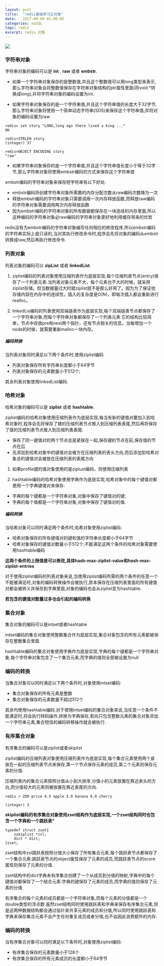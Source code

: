 ```yaml
---
layout: post
title:  "redis基础学习之对象"
date:   2017-09-09 01:06:05
categories: noSQL
tags: redis
excerpt: redis 对象
---
```


![](https://ws1.sinaimg.cn/large/b1eb59d9ly1fxrpc159lsj20oz0t3q4n.jpg)

### 字符串对象

字符串对象的编码可以是 **int** , **raw** 或者 **embstr**.

- 如果一个字符串对象保存的是整数值,并且这个整数值可以用long类型来表示,那么字符串对象会将整数值保存在字符串对象结构的ptr属性里面(将void *转换成long),并将字符串对象的编码设置为int.



- 如果字符串对象保存的是一个字符串值,并且这个字符串值的长度大于32字节,那么字符串对象将使用一个简单动态字符串(SDS)来保存这个字符串值,并将对象的编码设置为raw.


```
redis> set story "LONG,long ago there lived a king ..."
OK

redis>STRLEN story
(integer) 37

redis>OBJECT ENCODING story
"raw"

```

- 如果字符串对象保存的是一个字符串值,并且这个字符串值长度小于等于32字节,那么字符串对象将使用embstr编码的方式来保存这个字符串值


embstr编码的字符串对象来保存短字符串有以下好处:

- embstr编码将创建字符串对象所需要的内存分配次数从raw编码次数降为一次
- 释放embstr编码的字符串对象只需要调用一次内存释放函数,而释放raw编码的字符串对象需要调用两次内存释放函数
- 因为embstr编码的字符串对象的所有数据都保存在一块连续的内存里面,所以这种编码的字符串对象必raw编码的字符串对象更好地利用缓存带来的优势


redis没有为embstr编码的字符串对象编写任何相应的修改程序,所以embstr编码的字符串实际上是只读的,当对其执行修改命令时,程序会先将对象的编码从embstr转换成raw,然后再执行修改命令.

### 列表对象

列表对象的编码可以 **zipList** 或者 **linkedList**.

1. ziplist编码的列表对象使用压缩列表作为底层实现,每个压缩列表节点(entry)保存了一个列表元素.当列表对象元素不大，每个元素也不大的时候，就采用ziplist存储。但当数据量过大时就ziplist就不是那么好用了。因为为了保证他存储内容在内存中的连续性，插入的复杂度是O(N)，即每次插入都会重新进行realloc。


2. linkedLis编码的列表使用双端链表作为底层实现,每个双端链表节点都保存了一个字符串对象,而每个字符串对象都保存了一个列表元素.它的结构比较简单，节点中存放pre和next两个指针，还有节点相关的信息。当每增加一个node的时候，就需要重新malloc一块内存。


##### 编码转换

当列表对象同时满足以下两个条件时,使用ziplist编码

- 列表对象保存所有字符串长度都小于64字节
- 列表对象保存的元素数量小于512个;

其余列表对象使用linkedList编码.

### 哈希对象

哈希对象的编码可以是 **ziplist** 或者 **hashtable**.

ziplist编码的哈希对象使用压缩列表作为底层实现,每当有新的键值对要加入到哈希对象时,程序会先将保存了建的压缩列表节点推入到压缩列表表尾,然后再将保存了值的压缩列表节点推入到压缩列表表尾:

- 保存了同一键值对的两个节点总是紧挨在一起,保存键的节点在前,保存值的节点在后
- 先添加到哈希对象中的键值对会被方在压缩列表的表头方向,而后添加到哈希对象总的键值对会被放在压缩列表的表尾方向


1. 如果profile键的值对象使用的是ziplust编码，则使用压缩列表

2. hashtable编码的哈希对象使用字典作为底层实现,哈希对象中的每个键值对都使用一个字典键值对来保存:

- 字典的每个键都是一个字符串对象,对象中保存了键值对的键;
- 字典的每个值都是一个字符串对象,对象中保存了键值对的值.


##### 编码转换

当哈希对象可以同时满足两个条件时,哈希对象使用ziplist编码:

- 哈希对象保存的所有键值对的键和值的字符串长度都小于64字节
- 哈希对象保存的键值对数量小于512个;不能满足这两个条件的哈希对象需要使用hashtable编码

**这两个条件的上限值是可以修改,具体hash-max-ziplist-value和hash-max-ziplist-entries**

对于使用ziplist编码的列表对象来说,当使用ziplist编码所需的两个条件的任意一个不能被满足时,对象的编码转换操作会被执行,原本保存在压缩列表里面的所有键值对都会被转义并保存到字典里面,对象的编码也会从ziplist变为hashtable.


**若包含的键值对数量过多也会引起的编码转换**

### 集合对象

集合对象的编码可以是intset或者hashtable

intset编码的集合对象使用整数集合作为底层实现,集合对象包含的所有元素都被保存在整数集合里面.

hashtable编码的集合对象使用字典作为底层实现,字典的每个键都是一个字符串对象,每个字符串对象包含了一个集合元素,而字典的值则全部被设置为null


### 编码的转换

当集合对象可以同时满足以下两个条件时,对象使用intset编码:

- 集合对象保存的所有元素是整数
- 集合对象保存的元素数量不超过512个

其余均使用hashtable编码.对于使用intset编码的集合对象来说,当任意一个条件不能满足时,将会执行转码操作,转换为字典保存,若向只包含整数元素的集合对象添加一个字符串元素,集合短信的编码转移操作就会被执行.


### 有序集合对象

有序集合的编码可以是ziplist或者skiplist

ziplist编码的压缩列表对象使用压缩列表作为底层实现,每个集合元素使用两个紧挨在一起的压缩列表节点来保存,第一个节点保存元素的成员,第二个元素则保存元素的分值.

压缩列表内的集合元素按照分值从小到大排序,分值小的元素放置在靠近表头的方向,而分值较大的元素则被放置在靠近表尾的方向.

```
redis > ZDD price 8.5 apple 5.0 banana 6.0 cherry

(integer) 3

```


**skiplist编码的有序集合对象使用zset结构作为底层实现,一个zset结构同时也包含一个字典和一个跳跃表"**

```
typedef struct zset{
    zskiplist *zsl;
    dict * dict;
}zset;

```

zset结构中zsl跳跃表按照分值大小保存了所有集合元素,每个跳跃表节点都保存了一个集合元素:跳跃表节点的object属性保存了元素的成员,而跳跃表节点的score属性则保存了元素的分值.


zset结构中的dict字典未有序集合创建了一个从成员到分值的映射,字典中的每个键值对都保存了一个结合元素:字典的键保存了元素的成员,而字典的值则保存了元素的分值

有序集合的每个元素的成员都是一个字符串对象,而每个元素的分值都是一个double类型的浮点数.虽然zset结构同时使用跳跃表和字典来保存有序集合元素,但是这两种数据结构都会通过指针来共享元素的成员和分值,所以同时使用跳跃表和字典来保存集合元素不会产生任何重复成员或者分值,也不会因此浪费额外的内存.


### 编码的转换

当有序集合对象可以同时满足以下条件时,对象使用ziplist编码:

- 有序集合保存的元素数量小于128个
- 有序集合保存的所有元素成员的长度都小于64字节
